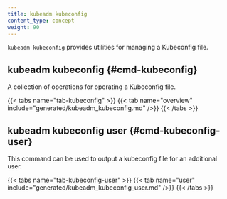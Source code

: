 ```yaml
---
title: kubeadm kubeconfig
content_type: concept
weight: 90
---
```


`kubeadm kubeconfig` provides utilities for managing a Kubeconfig file.

## kubeadm kubeconfig {#cmd-kubeconfig}

A collection of operations for operating a Kubeconfig file.

{{< tabs name="tab-kubeconfig" >}}
{{< tab name="overview" include="generated/kubeadm_kubeconfig.md" />}}
{{< /tabs >}}

## kubeadm kubeconfig user {#cmd-kubeconfig-user}

This command can be used to output a kubeconfig file for an additional user.

{{< tabs name="tab-kubeconfig-user" >}}
{{< tab name="user" include="generated/kubeadm_kubeconfig_user.md" />}}
{{< /tabs >}}

